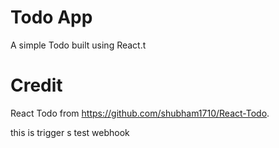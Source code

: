 # Todo App
A simple Todo built using React.t

# Credit
React Todo from https://github.com/shubham1710/React-Todo.

this is trigger s
test webhook
